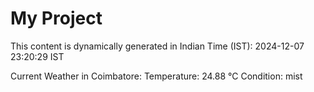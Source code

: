 # My Project

This content is dynamically generated in Indian Time (IST): 2024-12-07 23:20:29 IST


Current Weather in Coimbatore:
Temperature: 24.88 °C
Condition: mist
